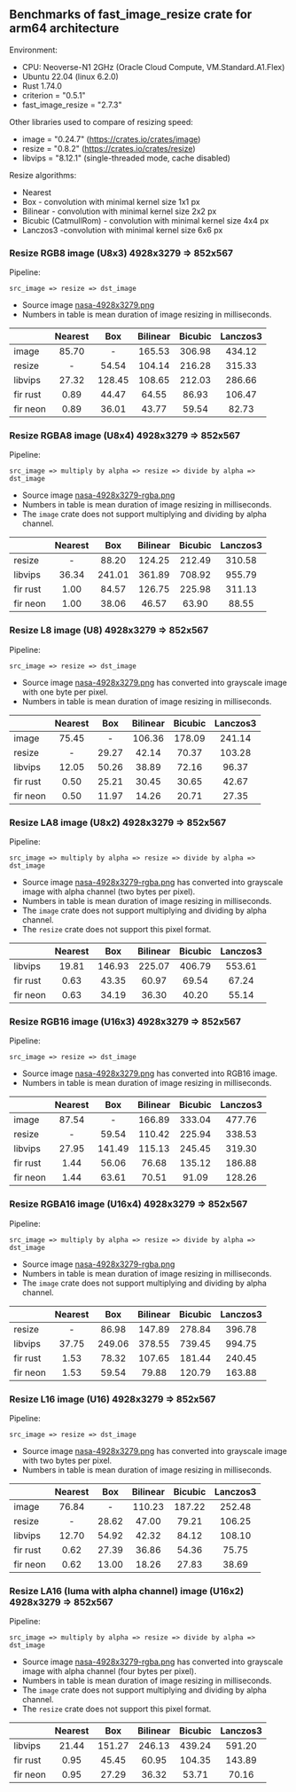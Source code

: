 <!-- introduction start -->
## Benchmarks of fast_image_resize crate for arm64 architecture

Environment:

- CPU: Neoverse-N1 2GHz (Oracle Cloud Compute, VM.Standard.A1.Flex)
- Ubuntu 22.04 (linux 6.2.0)
- Rust 1.74.0
- criterion = "0.5.1"
- fast_image_resize = "2.7.3"


Other libraries used to compare of resizing speed:

- image = "0.24.7" (<https://crates.io/crates/image>)
- resize = "0.8.2" (<https://crates.io/crates/resize>)
- libvips = "8.12.1" (single-threaded mode, cache disabled)


Resize algorithms:

- Nearest
- Box - convolution with minimal kernel size 1x1 px
- Bilinear - convolution with minimal kernel size 2x2 px
- Bicubic (CatmullRom) - convolution with minimal kernel size 4x4 px
- Lanczos3 -convolution with minimal kernel size 6x6 px
<!-- introduction end -->

<!-- bench_compare_rgb start -->
### Resize RGB8 image (U8x3) 4928x3279 => 852x567

Pipeline:

`src_image => resize => dst_image`

- Source image [nasa-4928x3279.png](https://github.com/Cykooz/fast_image_resize/blob/main/data/nasa-4928x3279.png)
- Numbers in table is mean duration of image resizing in milliseconds.

|          | Nearest |  Box   | Bilinear | Bicubic | Lanczos3 |
|----------|:-------:|:------:|:--------:|:-------:|:--------:|
| image    |  85.70  |   -    |  165.53  | 306.98  |  434.12  |
| resize   |    -    | 54.54  |  104.14  | 216.28  |  315.33  |
| libvips  |  27.32  | 128.45 |  108.65  | 212.03  |  286.66  |
| fir rust |  0.89   | 44.47  |  64.55   |  86.93  |  106.47  |
| fir neon |  0.89   | 36.01  |  43.77   |  59.54  |  82.73   |
<!-- bench_compare_rgb end -->

<!-- bench_compare_rgba start -->
### Resize RGBA8 image (U8x4) 4928x3279 => 852x567

Pipeline:

`src_image => multiply by alpha => resize => divide by alpha => dst_image`

- Source image
  [nasa-4928x3279-rgba.png](https://github.com/Cykooz/fast_image_resize/blob/main/data/nasa-4928x3279-rgba.png)
- Numbers in table is mean duration of image resizing in milliseconds.
- The `image` crate does not support multiplying and dividing by alpha channel.

|          | Nearest |  Box   | Bilinear | Bicubic | Lanczos3 |
|----------|:-------:|:------:|:--------:|:-------:|:--------:|
| resize   |    -    | 88.20  |  124.25  | 212.49  |  310.58  |
| libvips  |  36.34  | 241.01 |  361.89  | 708.92  |  955.79  |
| fir rust |  1.00   | 84.57  |  126.75  | 225.98  |  311.13  |
| fir neon |  1.00   | 38.06  |  46.57   |  63.90  |  88.55   |
<!-- bench_compare_rgba end -->

<!-- bench_compare_l start -->
### Resize L8 image (U8) 4928x3279 => 852x567

Pipeline:

`src_image => resize => dst_image`

- Source image [nasa-4928x3279.png](https://github.com/Cykooz/fast_image_resize/blob/main/data/nasa-4928x3279.png)
  has converted into grayscale image with one byte per pixel.
- Numbers in table is mean duration of image resizing in milliseconds.

|          | Nearest |  Box  | Bilinear | Bicubic | Lanczos3 |
|----------|:-------:|:-----:|:--------:|:-------:|:--------:|
| image    |  75.45  |   -   |  106.36  | 178.09  |  241.14  |
| resize   |    -    | 29.27 |  42.14   |  70.37  |  103.28  |
| libvips  |  12.05  | 50.26 |  38.89   |  72.16  |  96.37   |
| fir rust |  0.50   | 25.21 |  30.45   |  30.65  |  42.67   |
| fir neon |  0.50   | 11.97 |  14.26   |  20.71  |  27.35   |
<!-- bench_compare_l end -->

<!-- bench_compare_la start -->
### Resize LA8 image (U8x2) 4928x3279 => 852x567

Pipeline:

`src_image => multiply by alpha => resize => divide by alpha => dst_image`

- Source image
  [nasa-4928x3279-rgba.png](https://github.com/Cykooz/fast_image_resize/blob/main/data/nasa-4928x3279-rgba.png)
  has converted into grayscale image with alpha channel (two bytes per pixel).
- Numbers in table is mean duration of image resizing in milliseconds.
- The `image` crate does not support multiplying and dividing by alpha channel.
- The `resize` crate does not support this pixel format.

|          | Nearest |  Box   | Bilinear | Bicubic | Lanczos3 |
|----------|:-------:|:------:|:--------:|:-------:|:--------:|
| libvips  |  19.81  | 146.93 |  225.07  | 406.79  |  553.61  |
| fir rust |  0.63   | 43.35  |  60.97   |  69.54  |  67.24   |
| fir neon |  0.63   | 34.19  |  36.30   |  40.20  |  55.14   |
<!-- bench_compare_la end -->

<!-- bench_compare_rgb16 start -->
### Resize RGB16 image (U16x3) 4928x3279 => 852x567

Pipeline:

`src_image => resize => dst_image`

- Source image [nasa-4928x3279.png](https://github.com/Cykooz/fast_image_resize/blob/main/data/nasa-4928x3279.png)
  has converted into RGB16 image.
- Numbers in table is mean duration of image resizing in milliseconds.

|          | Nearest |  Box   | Bilinear | Bicubic | Lanczos3 |
|----------|:-------:|:------:|:--------:|:-------:|:--------:|
| image    |  87.54  |   -    |  166.89  | 333.04  |  477.76  |
| resize   |    -    | 59.54  |  110.42  | 225.94  |  338.53  |
| libvips  |  27.95  | 141.49 |  115.13  | 245.45  |  319.30  |
| fir rust |  1.44   | 56.06  |  76.68   | 135.12  |  186.88  |
| fir neon |  1.44   | 63.61  |  70.51   |  91.09  |  128.26  |
<!-- bench_compare_rgb16 end -->

<!-- bench_compare_rgba16 start -->
### Resize RGBA16 image (U16x4) 4928x3279 => 852x567

Pipeline:

`src_image => multiply by alpha => resize => divide by alpha => dst_image`

- Source image
  [nasa-4928x3279-rgba.png](https://github.com/Cykooz/fast_image_resize/blob/main/data/nasa-4928x3279-rgba.png)
- Numbers in table is mean duration of image resizing in milliseconds.
- The `image` crate does not support multiplying and dividing by alpha channel.

|          | Nearest |  Box   | Bilinear | Bicubic | Lanczos3 |
|----------|:-------:|:------:|:--------:|:-------:|:--------:|
| resize   |    -    | 86.98  |  147.89  | 278.84  |  396.78  |
| libvips  |  37.75  | 249.06 |  378.55  | 739.45  |  994.75  |
| fir rust |  1.53   | 78.32  |  107.65  | 181.44  |  240.45  |
| fir neon |  1.53   | 59.54  |  79.88   | 120.79  |  163.88  |
<!-- bench_compare_rgba16 end -->

<!-- bench_compare_l16 start -->
### Resize L16 image (U16) 4928x3279 => 852x567

Pipeline:

`src_image => resize => dst_image`

- Source image [nasa-4928x3279.png](https://github.com/Cykooz/fast_image_resize/blob/main/data/nasa-4928x3279.png)
  has converted into grayscale image with two bytes per pixel.
- Numbers in table is mean duration of image resizing in milliseconds.

|          | Nearest |  Box  | Bilinear | Bicubic | Lanczos3 |
|----------|:-------:|:-----:|:--------:|:-------:|:--------:|
| image    |  76.84  |   -   |  110.23  | 187.22  |  252.48  |
| resize   |    -    | 28.62 |  47.00   |  79.21  |  106.25  |
| libvips  |  12.70  | 54.92 |  42.32   |  84.12  |  108.10  |
| fir rust |  0.62   | 27.39 |  36.86   |  54.36  |  75.75   |
| fir neon |  0.62   | 13.00 |  18.26   |  27.83  |  38.69   |
<!-- bench_compare_l16 end -->

<!-- bench_compare_la16 start -->
### Resize LA16 (luma with alpha channel) image (U16x2) 4928x3279 => 852x567

Pipeline:

`src_image => multiply by alpha => resize => divide by alpha => dst_image`

- Source image
  [nasa-4928x3279-rgba.png](https://github.com/Cykooz/fast_image_resize/blob/main/data/nasa-4928x3279-rgba.png)
  has converted into grayscale image with alpha channel (four bytes per pixel).
- Numbers in table is mean duration of image resizing in milliseconds.
- The `image` crate does not support multiplying and dividing by alpha channel.
- The `resize` crate does not support this pixel format.

|          | Nearest |  Box   | Bilinear | Bicubic | Lanczos3 |
|----------|:-------:|:------:|:--------:|:-------:|:--------:|
| libvips  |  21.44  | 151.27 |  246.13  | 439.24  |  591.20  |
| fir rust |  0.95   | 45.45  |  60.95   | 104.35  |  143.89  |
| fir neon |  0.95   | 27.29  |  36.32   |  53.71  |  70.16   |
<!-- bench_compare_la16 end -->
